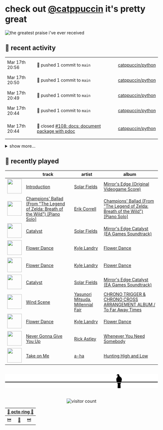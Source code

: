 # check out [@catppuccin](https://github.com/catppuccin) it's pretty great

![the greatest praise i've ever received](https://github.com/user-attachments/assets/ad888e4f-7a22-4eac-85a7-744eacd8eb46)

## 📅 recent activity

<!-- SCRIPT:REPLACE:GITHUB -->
<table>
<tbody>
<tr>
<td><span title='2025-03-17T20:56:37+00:00'>Mar 17th 20:56</span></td>
<td>

🚢 pushed 1 commit to `main`

</td>
<td>

[catppuccin/python](https://github.com/catppuccin/python)

</td>
</tr>
<tr>
<td><span title='2025-03-17T20:50:26+00:00'>Mar 17th 20:50</span></td>
<td>

🚢 pushed 1 commit to `main`

</td>
<td>

[catppuccin/python](https://github.com/catppuccin/python)

</td>
</tr>
<tr>
<td><span title='2025-03-17T20:49:25+00:00'>Mar 17th 20:49</span></td>
<td>

🚢 pushed 1 commit to `main`

</td>
<td>

[catppuccin/python](https://github.com/catppuccin/python)

</td>
</tr>
<tr>
<td><span title='2025-03-17T20:44:53+00:00'>Mar 17th 20:44</span></td>
<td>

🚢 pushed 1 commit to `main`

</td>
<td>

[catppuccin/python](https://github.com/catppuccin/python)

</td>
</tr>
<tr>
<td><span title='2025-03-17T20:44:53+00:00'>Mar 17th 20:44</span></td>
<td>

🎉 closed [#108: docs: document package with pdoc](https://github.com/catppuccin/python/pull/108)

</td>
<td>

[catppuccin/python](https://github.com/catppuccin/python)

</td>
</tr>
</tbody>
</table>

<details>
<summary>show more...</summary>
<table>
<tbody>
<tr>
<td><span title='2025-03-17T20:44:49+00:00'>Mar 17th 20:44</span></td>
<td>

💬 commented on [#108: docs: document package with pdoc](https://github.com/catppuccin/python/pull/108)

</td>
<td>

[catppuccin/python](https://github.com/catppuccin/python)

</td>
</tr>
<tr>
<td><span title='2025-03-17T20:43:11+00:00'>Mar 17th 20:43</span></td>
<td>

🚀 opened [#123: docs(css): document jsdelivr as an option](https://github.com/catppuccin/palette/pull/123)

</td>
<td>

[catppuccin/palette](https://github.com/catppuccin/palette)

</td>
</tr>
<tr>
<td><span title='2025-03-17T20:40:21+00:00'>Mar 17th 20:40</span></td>
<td>

🔍 reviewed [#108: docs: document package with pdoc](https://github.com/catppuccin/python/pull/108)

</td>
<td>

[catppuccin/python](https://github.com/catppuccin/python)

</td>
</tr>
<tr>
<td><span title='2025-03-17T20:40:04+00:00'>Mar 17th 20:40</span></td>
<td>

🚢 pushed 1 commit to `docs/pdoc`

</td>
<td>

[catppuccin/python](https://github.com/catppuccin/python)

</td>
</tr>
<tr>
<td><span title='2025-03-17T20:28:50+00:00'>Mar 17th 20:28</span></td>
<td>

✅ closed [#4: convert templates to whiskers v2](https://github.com/catppuccin/qtcreator/issues/4)

</td>
<td>

[catppuccin/qtcreator](https://github.com/catppuccin/qtcreator)

</td>
</tr>
<tr>
<td><span title='2025-03-17T20:28:38+00:00'>Mar 17th 20:28</span></td>
<td>

💬 commented on [#6: Welcome page completely black](https://github.com/catppuccin/qtcreator/issues/6)

</td>
<td>

[catppuccin/qtcreator](https://github.com/catppuccin/qtcreator)

</td>
</tr>
<tr>
<td><span title='2025-03-17T20:27:51+00:00'>Mar 17th 20:27</span></td>
<td>

🎉 closed [#7: Port templates to whiskers 2.5.1, fix some missing color definitions.](https://github.com/catppuccin/qtcreator/pull/7)

</td>
<td>

[catppuccin/qtcreator](https://github.com/catppuccin/qtcreator)

</td>
</tr>
<tr>
<td><span title='2025-03-17T20:27:52+00:00'>Mar 17th 20:27</span></td>
<td>

🚢 pushed 1 commit to `main`

</td>
<td>

[catppuccin/qtcreator](https://github.com/catppuccin/qtcreator)

</td>
</tr>
<tr>
<td><span title='2025-03-17T20:27:43+00:00'>Mar 17th 20:27</span></td>
<td>

💬 commented on [#7: Port templates to whiskers 2.5.1, fix some missing color definitions.](https://github.com/catppuccin/qtcreator/pull/7)

</td>
<td>

[catppuccin/qtcreator](https://github.com/catppuccin/qtcreator)

</td>
</tr>
<tr>
<td><span title='2025-03-17T12:26:21+00:00'>Mar 17th 12:26</span></td>
<td>

🚢 pushed 1 commit to `main`

</td>
<td>

[backwardspy/dots](https://github.com/backwardspy/dots)

</td>
</tr>
<tr>
<td><span title='2025-03-17T12:04:08+00:00'>Mar 17th 12:04</span></td>
<td>

💬 commented on [#5: Windows XP Classic Theme Support](https://github.com/catppuccin/windows9x/issues/5)

</td>
<td>

[catppuccin/windows9x](https://github.com/catppuccin/windows9x)

</td>
</tr>
<tr>
<td><span title='2025-03-17T12:03:43+00:00'>Mar 17th 12:03</span></td>
<td>

🚢 pushed 1 commit to `main`

</td>
<td>

[catppuccin/windows9x](https://github.com/catppuccin/windows9x)

</td>
</tr>
<tr>
<td><span title='2025-03-16T12:45:22+00:00'>Mar 16th 12:45</span></td>
<td>

✅ closed [#26: Notification](https://github.com/catppuccin/.github/issues/26)

</td>
<td>

[catppuccin/.github](https://github.com/catppuccin/.github)

</td>
</tr>
<tr>
<td><span title='2025-03-15T23:34:58+00:00'>Mar 15th 23:34</span></td>
<td>

💬 commented on [#2718: Windows Terminal](https://github.com/catppuccin/catppuccin/issues/2718)

</td>
<td>

[catppuccin/catppuccin](https://github.com/catppuccin/catppuccin)

</td>
</tr>
<tr>
<td><span title='2025-03-15T23:34:58+00:00'>Mar 15th 23:34</span></td>
<td>

✅ closed [#2718: Windows Terminal](https://github.com/catppuccin/catppuccin/issues/2718)

</td>
<td>

[catppuccin/catppuccin](https://github.com/catppuccin/catppuccin)

</td>
</tr>
<tr>
<td><span title='2025-03-15T14:11:39+00:00'>Mar 15th 14:11</span></td>
<td>

🔍 reviewed [#108: docs: document package with pdoc](https://github.com/catppuccin/python/pull/108)

</td>
<td>

[catppuccin/python](https://github.com/catppuccin/python)

</td>
</tr>
</tbody>
</table>
</details>
<!-- SCRIPT:REPLACE:GITHUB -->

## 🎵 recently played

<!-- SCRIPT:REPLACE:SPOTIFY -->
| | track | artist | album |
| - | - | - | - |
| <img src="https://i.scdn.co/image/ab67616d0000485184ffaa884f1344f916f87299" width="48" height="48"> | [Introduction](https://open.spotify.com/track/2QBw72MiksITj0490637BN) | [Solar Fields](https://open.spotify.com/artist/7GyhmlEy51sGUE09A5AWzc) | [Mirror's Edge (Original Videogame Score)](https://open.spotify.com/track/2QBw72MiksITj0490637BN) |
| <img src="https://i.scdn.co/image/ab67616d0000485171c148f8332d567cae4635a1" width="48" height="48"> | [Champions' Ballad (From "The Legend of Zelda: Breath of the Wild") [Piano Solo]](https://open.spotify.com/track/5rdoxLvBvPK8C85vpbo4mS) | [Erik Correll](https://open.spotify.com/artist/4LtoFcZNN81y18eWaXLJBk) | [Champions' Ballad (From "The Legend of Zelda: Breath of the Wild") [Piano Solo]](https://open.spotify.com/track/5rdoxLvBvPK8C85vpbo4mS) |
| <img src="https://i.scdn.co/image/ab67616d0000485177ee9e2be5e1ba80106cfe53" width="48" height="48"> | [Catalyst](https://open.spotify.com/track/0l8bSoBGZqcoKv5INJxCCy) | [Solar Fields](https://open.spotify.com/artist/7GyhmlEy51sGUE09A5AWzc) | [Mirror's Edge Catalyst (EA Games Soundtrack)](https://open.spotify.com/track/0l8bSoBGZqcoKv5INJxCCy) |
| <img src="https://i.scdn.co/image/ab67616d000048517d135560c4bb5494f70bb3f0" width="48" height="48"> | [Flower Dance](https://open.spotify.com/track/6OJewg9b0bHg0TFshPko2H) | [Kyle Landry](https://open.spotify.com/artist/0HSGaSAaBPZJq4lisoWA59) | [Flower Dance](https://open.spotify.com/track/6OJewg9b0bHg0TFshPko2H) |
| <img src="https://i.scdn.co/image/ab67616d000048517d135560c4bb5494f70bb3f0" width="48" height="48"> | [Flower Dance](https://open.spotify.com/track/6OJewg9b0bHg0TFshPko2H) | [Kyle Landry](https://open.spotify.com/artist/0HSGaSAaBPZJq4lisoWA59) | [Flower Dance](https://open.spotify.com/track/6OJewg9b0bHg0TFshPko2H) |
| <img src="https://i.scdn.co/image/ab67616d0000485177ee9e2be5e1ba80106cfe53" width="48" height="48"> | [Catalyst](https://open.spotify.com/track/0l8bSoBGZqcoKv5INJxCCy) | [Solar Fields](https://open.spotify.com/artist/7GyhmlEy51sGUE09A5AWzc) | [Mirror's Edge Catalyst (EA Games Soundtrack)](https://open.spotify.com/track/0l8bSoBGZqcoKv5INJxCCy) |
| <img src="https://i.scdn.co/image/ab67616d00004851e731472b5e28ba8d79dc5a61" width="48" height="48"> | [Wind Scene](https://open.spotify.com/track/6QXGGTaHvij7ptgcN9JiJQ) | [Yasunori Mitsuda](https://open.spotify.com/artist/7cGkvEcOOYVtNdfkf3s1tK), [Millennial Fair](https://open.spotify.com/artist/47OMazG5fEBNOZc9c2cPpY) | [CHRONO TRIGGER & CHRONO CROSS ARRANGEMENT ALBUM / To Far Away Times](https://open.spotify.com/track/6QXGGTaHvij7ptgcN9JiJQ) |
| <img src="https://i.scdn.co/image/ab67616d000048517d135560c4bb5494f70bb3f0" width="48" height="48"> | [Flower Dance](https://open.spotify.com/track/6OJewg9b0bHg0TFshPko2H) | [Kyle Landry](https://open.spotify.com/artist/0HSGaSAaBPZJq4lisoWA59) | [Flower Dance](https://open.spotify.com/track/6OJewg9b0bHg0TFshPko2H) |
| <img src="https://i.scdn.co/image/ab67616d0000485115ebbedaacef61af244262a8" width="48" height="48"> | [Never Gonna Give You Up](https://open.spotify.com/track/4PTG3Z6ehGkBFwjybzWkR8) | [Rick Astley](https://open.spotify.com/artist/0gxyHStUsqpMadRV0Di1Qt) | [Whenever You Need Somebody](https://open.spotify.com/track/4PTG3Z6ehGkBFwjybzWkR8) |
| <img src="https://i.scdn.co/image/ab67616d00004851e8dd4db47e7177c63b0b7d53" width="48" height="48"> | [Take on Me](https://open.spotify.com/track/2WfaOiMkCvy7F5fcp2zZ8L) | [a-ha](https://open.spotify.com/artist/2jzc5TC5TVFLXQlBNiIUzE) | [Hunting High and Low](https://open.spotify.com/track/2WfaOiMkCvy7F5fcp2zZ8L) |

<!-- SCRIPT:REPLACE:SPOTIFY -->

<br>

<div align="center">

<picture>
    <source media="(prefers-color-scheme: light)" srcset="assets/pigeon-light.svg">
    <source media="(prefers-color-scheme: dark)" srcset="assets/pigeon-dark.svg">
    <img alt="pigeon sitting on a wire" src="assets/pigeon-light.svg">
</picture>

<br>
<br>

![visitor count](https://profile-counter.glitch.me/backwardspy/count.svg)

<table>
    <thead>
        <th colspan="3"><a href="https://octo-ring.com">🐙 octo ring 🐙</a></th>
    </thead>
    <tbody>
        <td><a href="https://octo-ring.com/p/backwardspy/prev">⏮️</a></td>
        <td><a href="https://octo-ring.com/p/backwardspy/random">🔀</a></td>
        <td><a href="https://octo-ring.com/p/backwardspy/next">⏭️</a></td>
    </tbody>
</table>

</div>
